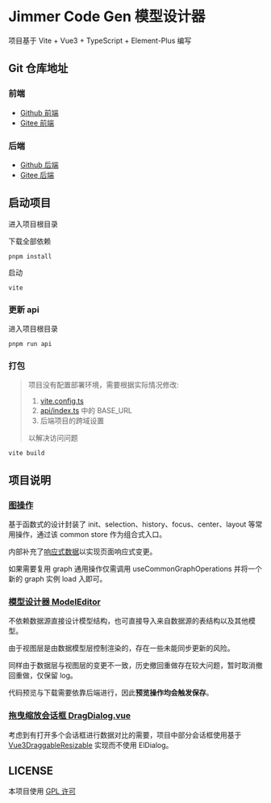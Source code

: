 # Jimmer Code Gen 模型设计器

项目基于 Vite + Vue3 + TypeScript + Element-Plus 编写

## Git 仓库地址

### 前端
- [Github 前端](https://github.com/pot-mot/jimmer-code-gen-vue3)
- [Gitee 前端](https://gitee.com/run-around---whats-wrong/jimmer-code-gen-vue3)

### 后端
- [Github 后端](https://github.com/pot-mot/jimmer-code-gen-kotlin)
- [Gitee 后端](https://gitee.com/run-around---whats-wrong/jimmer-code-gen-kotlin)

## 启动项目

进入项目根目录

下载全部依赖
```
pnpm install
```

启动
```
vite
```

### 更新 api

进入项目根目录

```
pnpm run api
```

### 打包

> 项目没有配置部署环境，需要根据实际情况修改: 
> 
> 1. [vite.config.ts](vite.config.ts) 
> 2. [api/index.ts](src%2Fapi%2Findex.ts) 中的 BASE_URL
> 3. 后端项目的跨域设置
> 
> 以解决访问问题

```
vite build
```

## 项目说明

### [图操作](src%2Fcomponents%2Fbusiness%2FgraphEditor%2Findex.ts)

基于函数式的设计封装了 init、selection、history、focus、center、layout 等常用操作，通过该 common store 作为组合式入口。

内部补充了[响应式数据](src%2Fcomponents%2Fbusiness%2FgraphEditor%2Fcommon%2FreactiveState.ts)以实现页面响应式变更。

如果需要复用 graph 通用操作仅需调用 useCommonGraphOperations 并将一个新的 graph 实例 load 入即可。

### [模型设计器 ModelEditor](src%2Fcomponents%2Fpages%2FModelEditor%2FPage.vue)

不依赖数据源直接设计模型结构，也可直接导入来自数据源的表结构以及其他模型。

由于视图层是由数据模型层控制渲染的，存在一些未能同步更新的风险。

同样由于数据层与视图层的变更不一致，历史撤回重做存在较大问题，暂时取消撤回重做，仅保留 log。

代码预览与下载需要依靠后端进行，因此**预览操作均会触发保存**。


### [拖曳缩放会话框 DragDialog.vue](src%2Fcomponents%2Fglobal%2Fdialog%2FDragDialog.vue)

考虑到有打开多个会话框进行数据对比的需要，项目中部分会话框使用基于 [Vue3DraggableResizable](https://github.com/a7650/vue3-draggable-resizable/blob/main/docs/document_zh.md) 实现而不使用 ElDialog。

## LICENSE

本项目使用 [GPL 许可](LICENSE)
